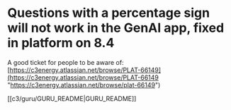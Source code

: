 # Questions with a percentage sign will not work in the GenAI app, fixed in platform on 8.4

A good ticket for people to be aware of: [https://c3energy.atlassian.net/browse/PLAT-66149](https://c3energy.atlassian.net/browse/PLAT-66149 "https://c3energy.atlassian.net/browse/plat-66149")

[[c3/guru/GURU_README|GURU_README]] 